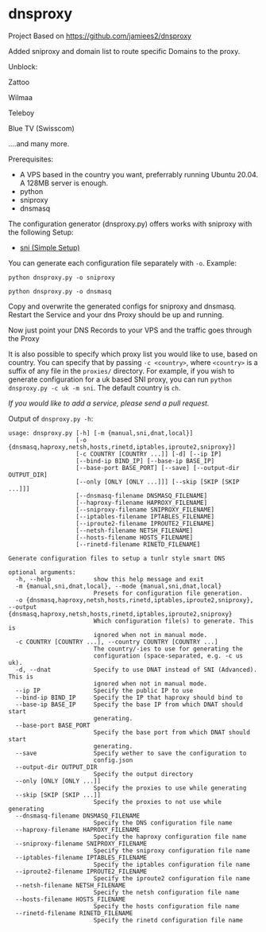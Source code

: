 dnsproxy
========

Project Based on https://github.com/jamiees2/dnsproxy

Added sniproxy and domain list to route specific Domains to the proxy.

Unblock:

Zattoo

Wilmaa

Teleboy

Blue TV (Swisscom)

....and many more.

Prerequisites:
- A VPS based in the country you want, preferrably running Ubuntu 20.04. A 128MB server is enough.
- python
- sniproxy
- dnsmasq


The configuration generator (dnsproxy.py) offers works with sniproxy with the following Setup:
- [sni (Simple Setup)](https://github.com/jamiees2/dnsproxy/wiki/SNI-Setup)


You can generate each configuration file separately with `-o`. Example:

```python dnsproxy.py -o sniproxy```

```python dnsproxy.py -o dnsmasq```

Copy and overwrite the generated configs for sniproxy and dnsmasq.
Restart the Service and your dns Proxy should be up and running.

Now just point your DNS Records to your VPS and the traffic goes through the Proxy

It is also possible to specify which proxy list you would like to use, based on country. You can specify that by passing `-c <country>`, where `<country>` is a suffix of any file in the `proxies/` directory. For example, if you wish to generate configuration for a uk based SNI proxy, you can run `python dnsproxy.py -c uk -m sni`. The default country is `ch`.


*If you would like to add a service, please send a pull request.*

Output of `dnsproxy.py -h`:
```
usage: dnsproxy.py [-h] [-m {manual,sni,dnat,local}]
                   [-o {dnsmasq,haproxy,netsh,hosts,rinetd,iptables,iproute2,sniproxy}]
                   [-c COUNTRY [COUNTRY ...]] [-d] [--ip IP]
                   [--bind-ip BIND_IP] [--base-ip BASE_IP]
                   [--base-port BASE_PORT] [--save] [--output-dir OUTPUT_DIR]
                   [--only [ONLY [ONLY ...]]] [--skip [SKIP [SKIP ...]]]
                   [--dnsmasq-filename DNSMASQ_FILENAME]
                   [--haproxy-filename HAPROXY_FILENAME]
                   [--sniproxy-filename SNIPROXY_FILENAME]
                   [--iptables-filename IPTABLES_FILENAME]
                   [--iproute2-filename IPROUTE2_FILENAME]
                   [--netsh-filename NETSH_FILENAME]
                   [--hosts-filename HOSTS_FILENAME]
                   [--rinetd-filename RINETD_FILENAME]

Generate configuration files to setup a tunlr style smart DNS

optional arguments:
  -h, --help            show this help message and exit
  -m {manual,sni,dnat,local}, --mode {manual,sni,dnat,local}
                        Presets for configuration file generation.
  -o {dnsmasq,haproxy,netsh,hosts,rinetd,iptables,iproute2,sniproxy}, --output {dnsmasq,haproxy,netsh,hosts,rinetd,iptables,iproute2,sniproxy}
                        Which configuration file(s) to generate. This is
                        ignored when not in manual mode.
  -c COUNTRY [COUNTRY ...], --country COUNTRY [COUNTRY ...]
                        The country/-ies to use for generating the
                        configuration (space-separated, e.g. -c us uk).
  -d, --dnat            Specify to use DNAT instead of SNI (Advanced). This is
                        ignored when not in manual mode.
  --ip IP               Specify the public IP to use
  --bind-ip BIND_IP     Specify the IP that haproxy should bind to
  --base-ip BASE_IP     Specify the base IP from which DNAT should start
                        generating.
  --base-port BASE_PORT
                        Specify the base port from which DNAT should start
                        generating.
  --save                Specify wether to save the configuration to
                        config.json
  --output-dir OUTPUT_DIR
                        Specify the output directory
  --only [ONLY [ONLY ...]]
                        Specify the proxies to use while generating
  --skip [SKIP [SKIP ...]]
                        Specify the proxies to not use while generating
  --dnsmasq-filename DNSMASQ_FILENAME
                        Specify the DNS configuration file name
  --haproxy-filename HAPROXY_FILENAME
                        Specify the haproxy configuration file name
  --sniproxy-filename SNIPROXY_FILENAME
                        Specify the sniproxy configuration file name
  --iptables-filename IPTABLES_FILENAME
                        Specify the iptables configuration file name
  --iproute2-filename IPROUTE2_FILENAME
                        Specify the iproute2 configuration file name
  --netsh-filename NETSH_FILENAME
                        Specify the netsh configuration file name
  --hosts-filename HOSTS_FILENAME
                        Specify the hosts configuration file name
  --rinetd-filename RINETD_FILENAME
                        Specify the rinetd configuration file name
 ```



